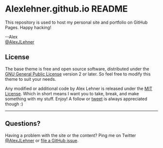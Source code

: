 Alexlehner.github.io README
=================================

This repository is used to host my personal site and portfolio on GitHub Pages. Happy hacking! 

--Alex  
[@AlexJLehner](http://www.twitter.com/alexjlehner)

## License

The base theme is free and open source software, distributed under the [GNU General Public License](LICENSE) version 2 or later. So feel free to modify this theme to suit your needs. 

Any modified or additional code by Alex Lehner is released under the [MIT License](http://choosealicense.com/licenses/mit/). Which in short means I want you to take, break, and make something with my stuff. Enjoy! A follow or [tweet](http://www.twitter.com/alexjlehner) is always appreciated though :)

---

## Questions?

Having a problem with the site or the content? Ping me on Twitter [@AlexJLehner](http://www.twitter.com/alexjlehner) or [file a GitHub issue](https://github.com/alexlehner/alexlehner.github.io/issues/new).
